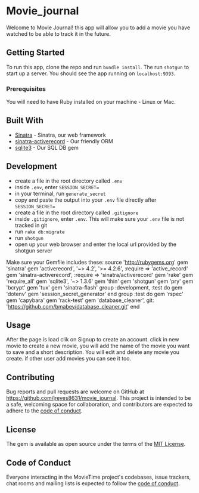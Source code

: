 
# Movie_journal

Welcome to Movie Journal! this app will allow you to add a movie you have watched to be able to track it in the future.

## Getting Started

To run this app, clone the repo and run `bundle install`.  The run `shotgun` to start up a server.  You should see the app running on `localhost:9393`.

### Prerequisites

You will need to have Ruby installed on your machine - Linux or Mac.

## Built With

* [Sinatra](http://sinatrarb.com/) - Sinatra, our web framework
* [sinatra-activerecord](https://github.com/bmizerany/sinatra-activerecord) - Our friendly ORM
* [sqlite3](https://rubygems.org/gems/sqlite3/versions/1.3.11) - Our SQL DB gem

## Development


- create a file in the root directory called ```.env```
- inside ```.env```, enter ```SESSION_SECRET=```
- in your terminal, run ```generate_secret```
- copy and paste the output into your ```.env``` file directly after ```SESSION_SECRET=```
- create a file in the root directory called ```.gitignore```
- inside ```.gitignore```, enter ```.env```. This will make sure your ```.env``` file is not tracked in git
- run ```rake db:migrate```
- run ```shotgun``` 
- open up your web browser and enter the local url provided by the shotgun server


Make sure your Gemfile includes these:
source 'http://rubygems.org'
gem 'sinatra'
gem 'activerecord', '~> 4.2', '>= 4.2.6', :require => 'active_record'
gem 'sinatra-activerecord', :require => 'sinatra/activerecord'
gem 'rake'
gem 'require_all'
gem 'sqlite3', '~> 1.3.6'
gem 'thin'
gem 'shotgun'
gem 'pry'
gem 'bcrypt'
gem 'tux'
gem 'sinatra-flash'
group :development, :test do
gem 'dotenv'
gem 'session_secret_generator'
end
group :test do
gem 'rspec'
gem 'capybara'
gem 'rack-test'
gem 'database_cleaner', git: 'https://github.com/bmabey/database_cleaner.git'
end

## Usage

After the page is load clik on Signup to create an account. click in new movie to create a new movie, you will add the name of the movie you want to save and a short description. You will edit and delete any movie you create. if other user add movies you can see it too.

## Contributing

Bug reports and pull requests are welcome on GitHub at https://github.com/jreyes8631/movie_journal. This project is intended to be a safe, welcoming space for collaboration, and contributors are expected to adhere to the [code of conduct](https://github.com/jreyes8631/Movie_journal/blob/master/CODE_OF_CONDUCT.md).


## License

The gem is available as open source under the terms of the [MIT License](https://opensource.org/licenses/MIT).

## Code of Conduct

Everyone interacting in the MovieTime project's codebases, issue trackers, chat rooms and mailing lists is expected to follow the [code of conduct](https://github.com/[USERNAME]/Movie_journal/blob/master/CODE_OF_CONDUCT.md).